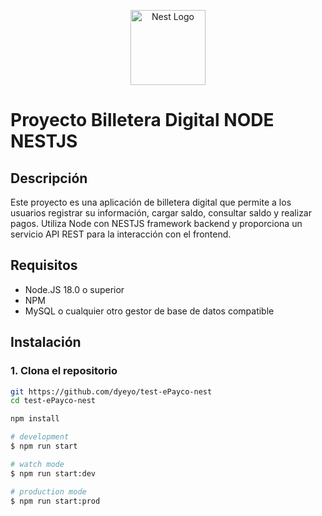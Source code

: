 <p align="center">
  <a href="http://nestjs.com/" target="blank"><img src="https://nestjs.com/img/logo-small.svg" width="120" alt="Nest Logo" /></a>
</p>

[circleci-image]: https://img.shields.io/circleci/build/github/nestjs/nest/master?token=abc123def456
[circleci-url]: https://circleci.com/gh/nestjs/nest
# Proyecto Billetera Digital NODE NESTJS

## Descripción

Este proyecto es una aplicación de billetera digital que permite a los usuarios registrar su información, cargar saldo, consultar saldo y realizar pagos. Utiliza Node con NESTJS framework backend y proporciona un servicio API REST para la interacción con el frontend.

## Requisitos

- Node.JS 18.0 o superior
- NPM
- MySQL o cualquier otro gestor de base de datos compatible

## Instalación

### 1. Clona el repositorio

```bash
git https://github.com/dyeyo/test-ePayco-nest
cd test-ePayco-nest

npm install

# development
$ npm run start

# watch mode
$ npm run start:dev

# production mode
$ npm run start:prod